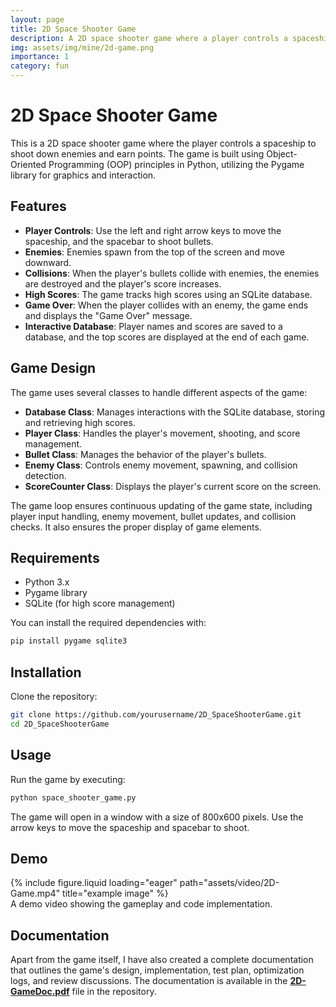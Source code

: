 ```yaml
---
layout: page
title: 2D Space Shooter Game
description: A 2D space shooter game where a player controls a spaceship to shoot down enemies and earn points. It was developed using OOP concepts and techniques in Python.
img: assets/img/mine/2d-game.png
importance: 1
category: fun
---
```


# 2D Space Shooter Game

This is a 2D space shooter game where the player controls a spaceship to shoot down enemies and earn points. The game is built using Object-Oriented Programming (OOP) principles in Python, utilizing the Pygame library for graphics and interaction.

## Features

- **Player Controls**: Use the left and right arrow keys to move the spaceship, and the spacebar to shoot bullets.
- **Enemies**: Enemies spawn from the top of the screen and move downward.
- **Collisions**: When the player's bullets collide with enemies, the enemies are destroyed and the player's score increases.
- **High Scores**: The game tracks high scores using an SQLite database.
- **Game Over**: When the player collides with an enemy, the game ends and displays the "Game Over" message.
- **Interactive Database**: Player names and scores are saved to a database, and the top scores are displayed at the end of each game.

## Game Design

The game uses several classes to handle different aspects of the game:

- **Database Class**: Manages interactions with the SQLite database, storing and retrieving high scores.
- **Player Class**: Handles the player's movement, shooting, and score management.
- **Bullet Class**: Manages the behavior of the player's bullets.
- **Enemy Class**: Controls enemy movement, spawning, and collision detection.
- **ScoreCounter Class**: Displays the player's current score on the screen.

The game loop ensures continuous updating of the game state, including player input handling, enemy movement, bullet updates, and collision checks. It also ensures the proper display of game elements.

## Requirements

- Python 3.x
- Pygame library
- SQLite (for high score management)

You can install the required dependencies with:

```bash
pip install pygame sqlite3
```

## Installation

Clone the repository:

```bash
git clone https://github.com/yourusername/2D_SpaceShooterGame.git
cd 2D_SpaceShooterGame
```

## Usage

Run the game by executing:

```bash
python space_shooter_game.py
```

The game will open in a window with a size of 800x600 pixels. Use the arrow keys to move the spaceship and spacebar to shoot.

## Demo

<div class="row">
    <div class="col-sm mt-3 mt-md-0">
        {% include figure.liquid loading="eager" path="assets/video/2D-Game.mp4" title="example image" %}
    </div>
</div>
<div class="caption">
    A demo video showing the gameplay and code implementation.
</div>

## Documentation

Apart from the game itself, I have also created a complete documentation that outlines the game's design, implementation, test plan, optimization logs, and review discussions. The documentation is available in the [**2D-GameDoc.pdf**](assets/pdf/2D-GameDoc.pdf) file in the repository.
